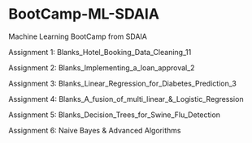 # BootCamp-ML-SDAIA

Machine Learning BootCamp from SDAIA 

Assignment 1:  Blanks_Hotel_Booking_Data_Cleaning_11

Assignment 2: Blanks_Implementing_a_loan_approval_2

Assignment 3: Blanks_Linear_Regression_for_Diabetes_Prediction_3

Assignment 4: Blanks_A_fusion_of_multi_linear_&_Logistic_Regression

Assignment 5: Blanks_Decision_Trees_for_Swine_Flu_Detection

Assignment 6: Naive Bayes & Advanced Algorithms
